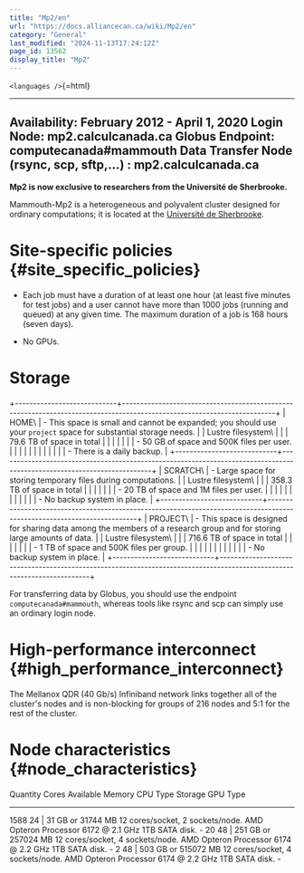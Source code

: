 ```yaml
---
title: "Mp2/en"
url: "https://docs.alliancecan.ca/wiki/Mp2/en"
category: "General"
last_modified: "2024-11-13T17:24:12Z"
page_id: 13562
display_title: "Mp2"
---
```


`<languages />`{=html}

  ----------------------------------------------------------------------
  Availability: February 2012 - April 1, 2020
  Login Node: **mp2.calculcanada.ca**
  Globus Endpoint: **computecanada#mammouth**
  Data Transfer Node (rsync, scp, sftp,\...) : **mp2.calculcanada.ca**
  ----------------------------------------------------------------------

**Mp2 is now exclusive to researchers from the Université de Sherbrooke.**

Mammouth-Mp2 is a heterogeneous and polyvalent cluster designed for ordinary computations; it is located at the [Université de Sherbrooke](http://www.usherbrooke.ca/).

# Site-specific policies {#site_specific_policies}

- Each job must have a duration of at least one hour (at least five minutes for test jobs) and a user cannot have more than 1000 jobs (running and queued) at any given time. The maximum duration of a job is 168 hours (seven days).

<!-- -->

- No GPUs.

# Storage

+----------------------------+------------------------------------------------------------------------------------------------------------------------+
| HOME\                      | - This space is small and cannot be expanded; you should use your `project` space for substantial storage needs.       |
| Lustre filesystem\         |                                                                                                                        |
| 79.6 TB of space in total  | <!-- -->                                                                                                               |
|                            |                                                                                                                        |
|                            | - 50 GB of space and 500K files per user.                                                                              |
|                            |                                                                                                                        |
|                            | <!-- -->                                                                                                               |
|                            |                                                                                                                        |
|                            | - There is a daily backup.                                                                                             |
+----------------------------+------------------------------------------------------------------------------------------------------------------------+
| SCRATCH\                   | - Large space for storing temporary files during computations.                                                         |
| Lustre filesystem\         |                                                                                                                        |
| 358.3 TB of space in total | <!-- -->                                                                                                               |
|                            |                                                                                                                        |
|                            | - 20 TB of space and 1M files per user.                                                                                |
|                            |                                                                                                                        |
|                            | <!-- -->                                                                                                               |
|                            |                                                                                                                        |
|                            | - No backup system in place.                                                                                           |
+----------------------------+------------------------------------------------------------------------------------------------------------------------+
| PROJECT\                   | - This space is designed for sharing data among the members of a research group and for storing large amounts of data. |
| Lustre filesystem\         |                                                                                                                        |
| 716.6 TB of space in total | <!-- -->                                                                                                               |
|                            |                                                                                                                        |
|                            | - 1 TB of space and 500K files per group.                                                                              |
|                            |                                                                                                                        |
|                            | <!-- -->                                                                                                               |
|                            |                                                                                                                        |
|                            | - No backup system in place.                                                                                           |
+----------------------------+------------------------------------------------------------------------------------------------------------------------+

For transferring data by Globus, you should use the endpoint `computecanada#mammouth`, whereas tools like rsync and scp can simply use an ordinary login node.

# High-performance interconnect {#high_performance_interconnect}

The Mellanox QDR (40 Gb/s) Infiniband network links together all of the cluster\'s nodes and is non-blocking for groups of 216 nodes and 5:1 for the rest of the cluster.

# Node characteristics {#node_characteristics}

  Quantity   Cores   Available Memory         CPU Type                                                                Storage          GPU Type
  ---------- ------- ------------------------ ----------------------------------------------------------------------- ---------------- ----------
  1588       24      \| 31 GB or 31744 MB     12 cores/socket, 2 sockets/node. AMD Opteron Processor 6172 @ 2.1 GHz   1TB SATA disk.   \-
  20         48      \| 251 GB or 257024 MB   12 cores/socket, 4 sockets/node. AMD Opteron Processor 6174 @ 2.2 GHz   1TB SATA disk.   \-
  2          48      \| 503 GB or 515072 MB   12 cores/socket, 4 sockets/node. AMD Opteron Processor 6174 @ 2.2 GHz   1TB SATA disk.   \-
